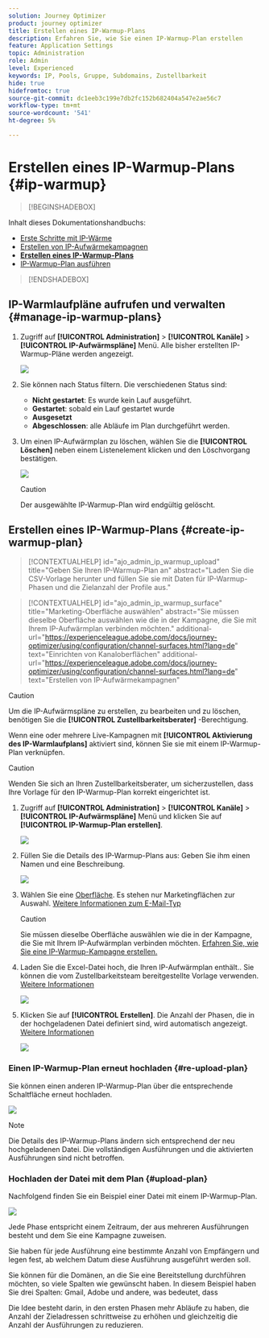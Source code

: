 ```yaml
---
solution: Journey Optimizer
product: journey optimizer
title: Erstellen eines IP-Warmup-Plans
description: Erfahren Sie, wie Sie einen IP-Warmup-Plan erstellen
feature: Application Settings
topic: Administration
role: Admin
level: Experienced
keywords: IP, Pools, Gruppe, Subdomains, Zustellbarkeit
hide: true
hidefromtoc: true
source-git-commit: dc1eeb3c199e7db2fc152b682404a547e2ae56c7
workflow-type: tm+mt
source-wordcount: '541'
ht-degree: 5%

---
```


# Erstellen eines IP-Warmup-Plans {#ip-warmup}

>[!BEGINSHADEBOX]

Inhalt dieses Dokumentationshandbuchs:

* [Erste Schritte mit IP-Wärme](ip-warmup-gs.md)
* [Erstellen von IP-Aufwärmekampagnen](ip-warmup-campaign.md)
* **[Erstellen eines IP-Warmup-Plans](ip-warmup-plan.md)**
* [IP-Warmup-Plan ausführen](ip-warmup-running.md)

>[!ENDSHADEBOX]

## IP-Warmlaufpläne aufrufen und verwalten {#manage-ip-warmup-plans}

1. Zugriff auf **[!UICONTROL Administration]** > **[!UICONTROL Kanäle]** > **[!UICONTROL IP-Aufwärmspläne]** Menü. Alle bisher erstellten IP-Warmup-Pläne werden angezeigt.

   ![](assets/ip-warmup-filter-list.png)

1. Sie können nach Status filtern. Die verschiedenen Status sind:

   * **Nicht gestartet**: Es wurde kein Lauf ausgeführt.
   * **Gestartet**: sobald ein Lauf gestartet wurde <!--or is done?-->
   * **Ausgesetzt**
   * **Abgeschlossen**: alle Abläufe im Plan durchgeführt werden.

1. Um einen IP-Aufwärmplan zu löschen, wählen Sie die **[!UICONTROL Löschen]** neben einem Listenelement klicken und den Löschvorgang bestätigen.

   ![](assets/ip-warmup-delete-plan.png)

   >[!CAUTION]
   >
   >Der ausgewählte IP-Warmup-Plan wird endgültig gelöscht.

## Erstellen eines IP-Warmup-Plans {#create-ip-warmup-plan}

>[!CONTEXTUALHELP]
>id="ajo_admin_ip_warmup_upload"
>title="Geben Sie Ihren IP-Warmup-Plan an"
>abstract="Laden Sie die CSV-Vorlage herunter und füllen Sie sie mit Daten für IP-Warmup-Phasen und die Zielanzahl der Profile aus."

>[!CONTEXTUALHELP]
>id="ajo_admin_ip_warmup_surface"
>title="Marketing-Oberfläche auswählen"
>abstract="Sie müssen dieselbe Oberfläche auswählen wie die in der Kampagne, die Sie mit Ihrem IP-Aufwärmplan verbinden möchten."
>additional-url="https://experienceleague.adobe.com/docs/journey-optimizer/using/configuration/channel-surfaces.html?lang=de" text="Einrichten von Kanaloberflächen"
>additional-url="https://experienceleague.adobe.com/docs/journey-optimizer/using/configuration/channel-surfaces.html?lang=de" text="Erstellen von IP-Aufwärmekampagnen"

>[!CAUTION]
>
>Um die IP-Aufwärmspläne zu erstellen, zu bearbeiten und zu löschen, benötigen Sie die **[!UICONTROL Zustellbarkeitsberater]** -Berechtigung.
<!--Learn more on managing [!DNL Journey Optimizer] users' access rights in [this section](../administration/permissions-overview.md).-->

Wenn eine oder mehrere Live-Kampagnen mit **[!UICONTROL Aktivierung des IP-Warmlaufplans]** aktiviert sind, können Sie sie mit einem IP-Warmup-Plan verknüpfen.

>[!CAUTION]
>
>Wenden Sie sich an Ihren Zustellbarkeitsberater, um sicherzustellen, dass Ihre Vorlage für den IP-Warmup-Plan korrekt eingerichtet ist. <!--TBC-->

1. Zugriff auf **[!UICONTROL Administration]** > **[!UICONTROL Kanäle]** > **[!UICONTROL IP-Aufwärmspläne]** Menü und klicken Sie auf **[!UICONTROL IP-Warmup-Plan erstellen]**.

   ![](assets/ip-warmup-create-plan.png)

1. Füllen Sie die Details des IP-Warmup-Plans aus: Geben Sie ihm einen Namen und eine Beschreibung.

   ![](assets/ip-warmup-plan-details.png)

1. Wählen Sie eine [Oberfläche](channel-surfaces.md). Es stehen nur Marketingflächen zur Auswahl. [Weitere Informationen zum E-Mail-Typ](../email/email-settings.md#email-type)

   >[!CAUTION]
   >
   >Sie müssen dieselbe Oberfläche auswählen wie die in der Kampagne, die Sie mit Ihrem IP-Aufwärmplan verbinden möchten. [Erfahren Sie, wie Sie eine IP-Warmup-Kampagne erstellen.](#create-ip-warmup-campaign)

1. Laden Sie die Excel-Datei hoch, die Ihren IP-Aufwärmplan enthält.<!--which formats are allowed?-->. Sie können die vom Zustellbarkeitsteam bereitgestellte Vorlage verwenden.<!--TBC?--> [Weitere Informationen](#upload-plan)
   <!--
    You can also download the Excel template from the [!DNL Journey Optimizer] user interface and upload it after filling it with the IP warmup details.-->

   ![](assets/ip-warmup-upload-success.png)

1. Klicken Sie auf **[!UICONTROL Erstellen]**. Die Anzahl der Phasen, die in der hochgeladenen Datei definiert sind, wird automatisch angezeigt. [Weitere Informationen](#upload-plan)

   ![](assets/ip-warmup-plan-phases.png)

### Einen IP-Warmup-Plan erneut hochladen {#re-upload-plan}

Sie können einen anderen IP-Warmup-Plan über die entsprechende Schaltfläche erneut hochladen.

![](assets/ip-warmup-re-upload-plan.png)

>[!NOTE]
>
>Die Details des IP-Warmup-Plans ändern sich entsprechend der neu hochgeladenen Datei. Die vollständigen Ausführungen und die aktivierten Ausführungen sind nicht betroffen.

### Hochladen der Datei mit dem Plan {#upload-plan}

Nachfolgend finden Sie ein Beispiel einer Datei mit einem IP-Warmup-Plan.

![](assets/ip-warmup-sample-file.png)

Jede Phase entspricht einem Zeitraum, der aus mehreren Ausführungen besteht und dem Sie eine Kampagne zuweisen.

Sie haben für jede Ausführung eine bestimmte Anzahl von Empfängern und legen fest, ab welchem Datum diese Ausführung ausgeführt werden soll.

Sie können für die Domänen, an die Sie eine Bereitstellung durchführen möchten, so viele Spalten wie gewünscht haben. In diesem Beispiel haben Sie drei Spalten: Gmail, Adobe und andere, was bedeutet, dass

Die Idee besteht darin, in den ersten Phasen mehr Abläufe zu haben, die Anzahl der Zieladressen schrittweise zu erhöhen und gleichzeitig die Anzahl der Ausführungen zu reduzieren.

